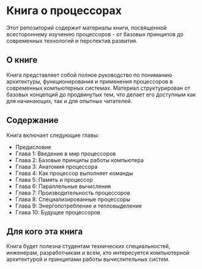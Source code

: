 # Книга о процессорах

Этот репозиторий содержит материалы книги, посвященной всестороннему изучению процессоров - от базовых принципов до современных технологий и перспектив развития.

## О книге

Книга представляет собой полное руководство по пониманию архитектуры, функционирования и применения процессоров в современных компьютерных системах. Материал структурирован от базовых концепций до продвинутых тем, что делает его доступным как для начинающих, так и для опытных читателей.

## Содержание

Книга включает следующие главы:
- Предисловие
- Глава 1: Введение в мир процессоров
- Глава 2: Базовые принципы работы компьютера
- Глава 3: Анатомия процессора
- Глава 4: Как процессор выполняет команды
- Глава 5: Память и процессор
- Глава 6: Параллельные вычисления
- Глава 7: Производительность процессоров
- Глава 8: Специализированные процессоры
- Глава 9: Энергопотребление и тепловыделение
- Глава 10: Будущее процессоров

## Для кого эта книга

Книга будет полезна студентам технических специальностей, инженерам, разработчикам и всем, кто интересуется компьютерной архитектурой и принципами работы вычислительных систем.